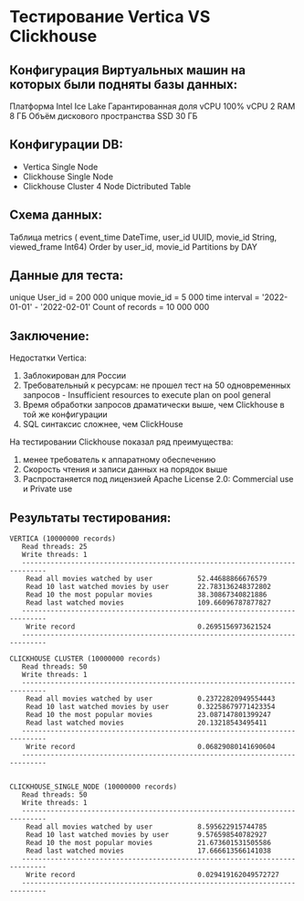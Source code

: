 # Тестирование Vertica VS Clickhouse

## Конфигурация Виртуальных машин на которых были подняты базы данных:

Платформа Intel Ice Lake
Гарантированная доля vCPU 100%
vCPU 2
RAM 8 ГБ
Объём дискового пространства SSD 30 ГБ

## Конфигурации DB:
* Vertica Single Node 
* Clickhouse Single Node 
* Clickhouse Cluster 4 Node Dictributed Table


## Схема данных:
Таблица metrics (
    event_time DateTime, 
    user_id UUID, 
    movie_id String, 
    viewed_frame Int64) 
    Order by user_id, movie_id
    Partitions by DAY

## Данные для теста:
unique User_id = 200 000
unique movie_id = 5 000
time interval = '2022-01-01' - '2022-02-01'
Count of records = 10 000 000

## Заключение:
Недостатки Vertica:
1) Заблокирован для России
2) Требовательный к ресурсам: не прошел тест на 50 одновременных запросов - Insufficient resources to execute plan on pool general
3) Время обработки запросов драматически выше, чем Clickhouse в той же конфигурации 
3) SQL синтаксис сложнее, чем ClickHouse


На тестировании Clickhouse показал ряд преимущества:
1) менее требователь к аппаратному обеспечению 
2) Скорость чтения и записи данных на порядок выше
3) Распростаняется под лицензией Apache License 2.0:  Commercial use и  Private use 


## Результаты тестирования:

    VERTICA (10000000 records)
       Read threads: 25
       Write threads: 1
       ----------------------------------------------------------------------------
        Read all movies watched by user           52.44688866676579 
        Read 10 last watched movies by user       22.783136248372802 
        Read 10 the most popular movies           38.30867340821886 
        Read last watched movies                  109.66096787877827
       ----------------------------------------------------------------------------
        Write record                              0.2695156973621524
       ----------------------------------------------------------------------------

    CLICKHOUSE CLUSTER (10000000 records)
       Read threads: 50
       Write threads: 1
       ----------------------------------------------------------------------------
        Read all movies watched by user           0.23722820949554443 
        Read 10 last watched movies by user       0.32258679771423354 
        Read 10 the most popular movies           23.087147801399247 
        Read last watched movies                  20.13218543495411
       ----------------------------------------------------------------------------
        Write record                              0.06829080141690604
       ----------------------------------------------------------------------------
  
  
    CLICKHOUSE_SINGLE_NODE (10000000 records)
       Read threads: 50
       Write threads: 1
       ----------------------------------------------------------------------------
        Read all movies watched by user           8.595622915744785 
        Read 10 last watched movies by user       9.576598540782927 
        Read 10 the most popular movies           21.673601531505586 
        Read last watched movies                  17.666613566141038
       ----------------------------------------------------------------------------
        Write record                              0.029419162049572727
       ----------------------------------------------------------------------------



